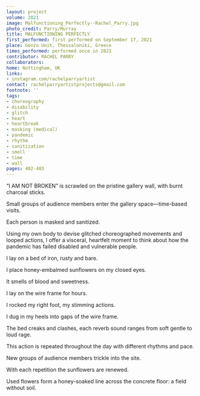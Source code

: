 ```yaml
---
layout: project
volume: 2021
image: Malfunctioning_Perfectly--Rachel_Parry.jpg
photo_credit: Parry/Murray
title: MALFUNCTIONING PERFECTLY
first_performed: first performed on September 17, 2021
place: Gonzo Unit, Thessaloniki, Greece
times_performed: performed once in 2021
contributor: RACHEL PARRY
collaborators:
home: Nottingham, UK
links:
- instagram.com/rachelparryartist
contact: rachelparryartistprojects@gmail.com
footnote: ''
tags:
- choreography
- disability
- glitch
- heart
- heartbreak
- masking (medical)
- pandemic
- rhythm
- sanitization
- smell
- time
- wall
pages: 402-403
---
```


“I AM NOT BROKEN” is scrawled on the pristine gallery wall, with burnt charcoal sticks. 

Small groups of audience members enter the gallery space—time-based visits.

Each person is masked and sanitized. 

Using my own body to devise glitched choreographed movements and looped actions, I offer a visceral, heartfelt moment to think about how the pandemic has failed disabled and vulnerable people. 

I lay on a bed of iron, rusty and bare.

I place honey-embalmed sunflowers on my closed eyes.

It smells of blood and sweetness.

I lay on the wire frame for hours.

I rocked my right foot, my stimming actions.

I dug in my heels into gaps of the wire frame. 

The bed creaks and clashes, each reverb sound ranges from soft gentle to loud rage.

This action is repeated throughout the day with different rhythms and pace.

New groups of audience members trickle into the site.

With each repetition the sunflowers are renewed. 

Used flowers form a honey-soaked line across the concrete floor: a field without soil.